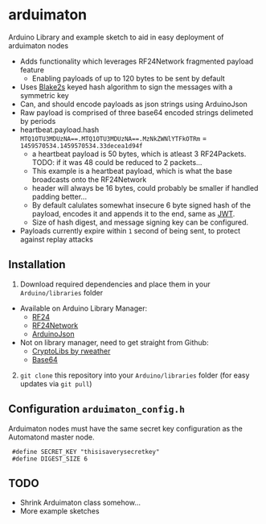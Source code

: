 # arduimaton
Arduino Library and example sketch to aid in easy deployment of arduimaton nodes

- Adds functionality which leverages RF24Network fragmented payload feature
  - Enabling payloads of up to 120 bytes to be sent by default
- Uses [Blake2s](https://blake2.net/) keyed hash algorithm to sign the messages with a symmetric key
- Can, and should encode payloads as json strings using ArduinoJson
- Raw payload is comprised of three base64 encoded strings delimeted by periods
 - heartbeat.payload.hash `MTQ1OTU3MDUzNA==.MTQ1OTU3MDUzNA==.MzNkZWNlYTFkOTRm` = `1459570534.1459570534.33decea1d94f` 
   - a heartbeat payload is 50 bytes, which is atleast 3 RF24Packets. TODO: if it was 48 could be reduced to 2 packets... 
   - This example is a heartbeat payload, which is what the base broadcasts onto the RF24Network
   - header will always be 16 bytes, could probably be smaller if handled padding better...
   - By default calulates somewhat insecure 6 byte signed hash of the payload, encodes it and appends it to the end, same as [JWT](http://jwt.io/).
   - Size of hash digest, and message signing key can be configured.
 - Payloads currently expire within `1` second of being sent, to protect against replay attacks

## Installation

1. Download required dependencies and place them in your `Arduino/libraries` folder
 - Available on Arduino Library Manager:
   - [RF24](https://github.com/TMRh20/RF24)
    - [RF24Network](https://github.com/TMRh20/RF24Network)
    - [ArduinoJson](https://github.com/bblanchon/ArduinoJson)
 - Not on library manager, need to get straight from Github:
   - [CryptoLibs by rweather](https://github.com/rweather/arduinolibs)
    - [Base64](https://github.com/adamvr/arduino-base64)
2. `git clone` this repository into your `Arduino/libraries` folder (for easy updates via `git pull`) 

## Configuration `arduimaton_config.h`
Arduimaton nodes must have the same secret key configuration as the Automatond master node.
```
 #define SECRET_KEY "thisisaverysecretkey"
 #define DIGEST_SIZE 6
```

## TODO
- Shrink Arduimaton class somehow... 
- More example sketches
